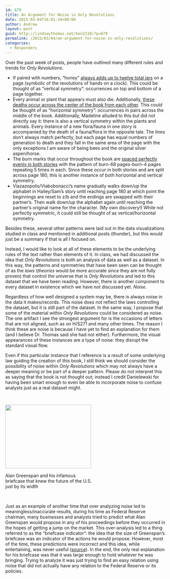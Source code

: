 ```yaml
---
id: 679
title: An Argument for Noise in Only Revolutions
date: 2015-03-04T16:01:34+00:00
author: Andrew
layout: post
guid: http://lindsaythomas.net/hon2210/?p=679
permalink: /2015/03/04/an-argument-for-noise-in-only-revolutions/
categories:
  - Responders
---
```

Over the past week of posts, people have outlined many different rules and trends for _Only Revolutions_.

  * If paired with numbers, “honey” [always adds up to twelve total jars](http://lindsaythomas.net/hon2210/2015/03/02/timekeeping-in-only-revolutions/) on a page (symbolic of the revolutions of hands on a clock). This could be thought of as “vertical symmetry”: occurrences on top and bottom of a page together.
  * Every animal or plant that appears must also die. Additionally, [these deaths occur across the center of the book from each other](http://lindsaythomas.net/hon2210/2015/03/01/animals-and-plants/). This could be thought of as “horizontal symmetry”: occurrences in pairs across the middle of the book. Additionally, Madeline alluded to this but did not directly say it: there is also a vertical symmetry within the plants and animals. Every instance of a new flora/fauna in one story is accompanied by the death of a fauna/flora in the opposite tale. The lines don’t always match perfectly, but each page has equal numbers of generation to death and they fall in the same area of the page with the only exceptions I am aware of being bees and the original silver aspen/horse.
  * The burn marks that occur throughout the book are [spaced perfectly evenly in both stories](http://lindsaythomas.net/hon2210/2015/03/02/seeing-spots/) with the pattern of burn-68 pages-burn-4 pages repeating 5 times in each. Since these occur in both stories and are split across page 180, this is another instance of both horizontal and vertical symmetry.
  * Viazazopolis/Viabobonacci’s name gradually walks down/up the alphabet in Hailey/Sam’s story until reaching page 180 at which point the beginnings are reset to z/b and the endings are swapped with their partner’s. Then walk down/up the alphabet again until reaching the partner’s original name for the character. (My own discovery!) While not perfectly symmetric, it could still be thought of as vertical/horizontal symmetry.

Besides these, several other patterns were laid out in the data visualizations studied in class and mentioned in additional posts (thunder), but this would just be a summary if that is all I focused on.

Instead, I would like to look at all of these elements to be the underlying rules of the text rather than elements of it. In class, we had discussed the idea that _Only Revolutions_ is both an analysis of data as well as a dataset. In this way, the patterns and symmetries that have been seen can be thought of as the _laws_ (_theories_ would be more accurate since they are not fully proven) that control the universe that is _Only Revolutions_ and led to this dataset that we have been reading. However, there is another component to every dataset in existence which we have not discussed yet. _Noise_.

Regardless of how well designed a system may be, there is always noise in the data it makes/records. This noise does not reflect the laws controlling the dataset, but it is still part of the dataset. In the same way, I propose that some of the material within _Only Revolutions_ could be considered as noise. The one artifact I see the strongest argument for is the occasions of letters that are not aligned, such as on H/S271 and many other times. The reason I think these are noise is because I have yet to find an explanation for them (and I believe Dr. Thomas said she had not either). Furthermore, the visual appearances of these instances are a type of noise: they disrupt the standard visual flow.

Even if this particular instance that I reference is a result of some underlying law guiding the creation of this book, I still think we should consider the possibility of noise within _Only Revolutions_ which may not always have a deeper meaning or be part of a deeper pattern. Please do not interpret this as saying that the book is not thought out; instead I credit Danielewski for having been smart enough to even be able to incorporate noise to confuse analysts just as a real dataset might.

&nbsp;

<div style="width: 280px" class="wp-caption aligncenter">
  <a href="http://money.cnn.com/1999/08/24/economy/briefcase/"><img class="" src="http://money.cnn.com/1999/08/24/economy/briefcase/al.jpg" alt="" width="270" height="200" /></a>
  
  <p class="wp-caption-text">
    Alan Greenspan and his infamous briefcase that knew the future of the U.S. just by its width
  </p>
</div>

&nbsp;

Just as an example of another time that over analyzing noise led to meaningless/inaccurate results, during his time as Federal Reserve chairman, many businesses and analysts tried to predict what Alan Greenspan would propose in any of his proceedings before they occurred in the hopes of getting a jump on the market. This over-analysis led to a thing referred to as the “briefcase indicator”: the idea that the size of Greenspan’s briefcase was an indicator of the actions he would propose. However, most of the time, these predictions were incorrect and this idea, while entertaining, was never useful ([source](https://www.stlouisfed.org/publications/inside-the-vault/fall-2000/whats-in-greenspans-briefcase)). In the end, the only real explanation for his briefcase was that it was large enough to hold whatever he was bringing. Trying to analyze it was just trying to find an easy relation using noise that did not actually have any relation to the Federal Reserve or its policies.